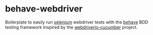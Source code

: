 # behave-webdriver
Boilerplate to easily run [selenium](https://github.com/SeleniumHQ/selenium) webdriver tests with the [behave](https://github.com/behave/behave) BDD testing framework
Inspired by the [webdriverio-cucumber](https://github.com/webdriverio/cucumber-boilerplate) project.